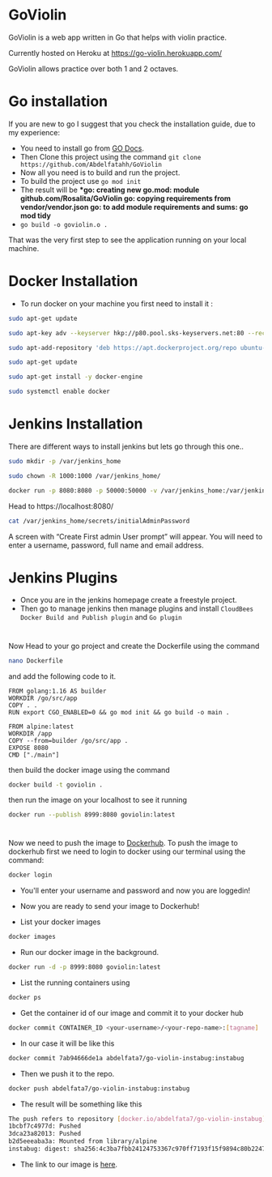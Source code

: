 # GoViolin

GoViolin is a web app written in Go that helps with violin practice.

Currently hosted on Heroku at https://go-violin.herokuapp.com/

GoViolin allows practice over both 1 and 2 octaves.

# Go installation

If you are new to go I suggest that you check the installation guide, due to my experience:

- You need to install go from [GO Docs](https://golang.org/doc/install).
- Then Clone this project using the command `git clone https://github.com/Abdelfatahh/GoViolin`
- Now all you need is to build and run the project.
- To build the project use `go mod init`
- The result will be **\*go: creating new go.mod: module github.com/Rosalita/GoViolin
  go: copying requirements from vendor/vendor.json
  go: to add module requirements and sums:
  go mod tidy**
- `go build -o goviolin.o .`

That was the very first step to see the application running on your local machine.

# Docker Installation

- To run docker on your machine you first need to install it :

```bash
sudo apt-get update
```

```bash
sudo apt-key adv --keyserver hkp://p80.pool.sks-keyservers.net:80 --recv-keys 58118E89F3A912897C070ADBF76221572C52609D
```

```bash
sudo apt-add-repository 'deb https://apt.dockerproject.org/repo ubuntu-xenial main'
```

```bash
sudo apt-get update
```

```bash
sudo apt-get install -y docker-engine
```

```bash
sudo systemctl enable docker
```

# Jenkins Installation

There are different ways to install jenkins but lets go through this one..

```bash
sudo mkdir -p /var/jenkins_home
```

```bash
sudo chown -R 1000:1000 /var/jenkins_home/
```

```bash
docker run -p 8080:8080 -p 50000:50000 -v /var/jenkins_home:/var/jenkins_home --name jenkins -d jenkins/jenkins:lts
```

Head to https://localhost:8080/

```bash
cat /var/jenkins_home/secrets/initialAdminPassword
```

A screen with “Create First admin User prompt” will appear. You will need to enter a username, password, full name and email address.

# Jenkins Plugins

- Once you are in the jenkins homepage create a freestyle project.
- Then go to manage jenkins then manage plugins and install `CloudBees Docker Build and Publish plugin` and `Go plugin`

#

Now Head to your go project and create the Dockerfile using the command

```bash
nano Dockerfile
```

and add the following code to it.

```docker
FROM golang:1.16 AS builder
WORKDIR /go/src/app
COPY . .
RUN export CGO_ENABLED=0 && go mod init && go build -o main .

FROM alpine:latest
WORKDIR /app
COPY --from=builder /go/src/app .
EXPOSE 8080
CMD ["./main"]
```

then build the docker image using the command

```bash
docker build -t goviolin .
```

then run the image on your localhost to see it running

```bash
docker run --publish 8999:8080 goviolin:latest
```

#

Now we need to push the image to [Dockerhub](https://hub.docker.com). To push the image to dockerhub first we need to login to docker using our terminal using the command:

```bash
docker login
```

- You'll enter your username and password and now you are loggedin!

- Now you are ready to send your image to Dockerhub!

- List your docker images

```bash
docker images
```

- Run our docker image in the background.

```bash
docker run -d -p 8999:8080 goviolin:latest
```

- List the running containers using

```bash
docker ps
```

- Get the container id of our image and commit it to your docker hub

```bash
docker commit CONTAINER_ID <your-username>/<your-repo-name>:[tagname]
```

- In our case it will be like this

```bash
docker commit 7ab94666de1a abdelfata7/go-violin-instabug:instabug
```

- Then we push it to the repo.

```bash
docker push abdelfata7/go-violin-instabug:instabug
```

- The result will be something like this

```bash
The push refers to repository [docker.io/abdelfata7/go-violin-instabug]
1bcbf7c4977d: Pushed
3dca23a82013: Pushed
b2d5eeeaba3a: Mounted from library/alpine
instabug: digest: sha256:4c3ba7fbb24124753367c970ff7193f15f9894c80b22474f0f40a18c6a3dd826 size: 948
```

- The link to our image is [here](https://hub.docker.com/layers/151394918/abdelfata7/go-violin-instabug/instabug/images/sha256-4c3ba7fbb24124753367c970ff7193f15f9894c80b22474f0f40a18c6a3dd826?context=explore).
